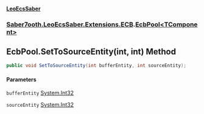 #### [LeoEcsSaber](index.md 'index')
### [Saber7ooth.LeoEcsSaber.Extensions.ECB](Saber7ooth.LeoEcsSaber.Extensions.ECB.md 'Saber7ooth.LeoEcsSaber.Extensions.ECB').[EcbPool&lt;TComponent&gt;](EcbPool_TComponent_.md 'Saber7ooth.LeoEcsSaber.Extensions.ECB.EcbPool<TComponent>')

## EcbPool<TComponent>.SetToSourceEntity(int, int) Method

```csharp
public void SetToSourceEntity(int bufferEntity, int sourceEntity);
```
#### Parameters

<a name='Saber7ooth.LeoEcsSaber.Extensions.ECB.EcbPool_TComponent_.SetToSourceEntity(int,int).bufferEntity'></a>

`bufferEntity` [System.Int32](https://docs.microsoft.com/en-us/dotnet/api/System.Int32 'System.Int32')

<a name='Saber7ooth.LeoEcsSaber.Extensions.ECB.EcbPool_TComponent_.SetToSourceEntity(int,int).sourceEntity'></a>

`sourceEntity` [System.Int32](https://docs.microsoft.com/en-us/dotnet/api/System.Int32 'System.Int32')